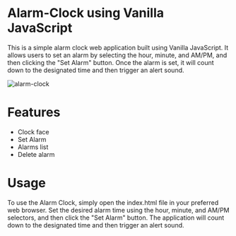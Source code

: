 # Alarm-Clock using Vanilla JavaScript
This is a simple alarm clock web application built using Vanilla JavaScript. It allows users to set an alarm by selecting the hour, minute, and AM/PM, and then clicking the "Set Alarm" button. Once the alarm is set, it will count down to the designated time and then trigger an alert sound.

![alarm-clock](https://user-images.githubusercontent.com/108632700/230734785-721e2f17-cf06-40e5-800d-8fc744d16bbe.png)

# Features
- Clock face
- Set Alarm
- Alarms list 
- Delete alarm

# Usage
To use the Alarm Clock, simply open the index.html file in your preferred web browser. Set the desired alarm time using the hour, minute, and AM/PM selectors, and then click the "Set Alarm" button. The application will count down to the designated time and then trigger an alert sound.



